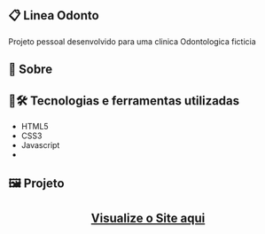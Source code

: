 ## 📋 Linea Odonto
Projeto pessoal desenvolvido para uma clinica Odontologica ficticia
## 🧐 Sobre

## 🤖🛠️ Tecnologias e ferramentas utilizadas
- HTML5
- CSS3
- Javascript
- 
## 🖼️ Projeto
<p align="center">
 
<h2 align="center">
  <a href="https://brunosts94.github.io/LandingPages_Portifolio/linea-odonto/index.html">Visualize o Site aqui</a>
</h2>
